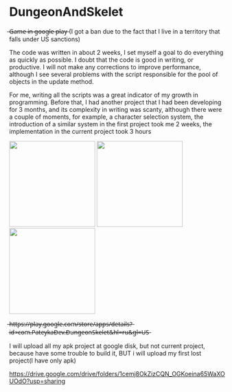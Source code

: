 # DungeonAndSkelet
 ̶G̶a̶m̶e̶ ̶i̶n̶ ̶g̶o̶o̶g̶l̶e̶ ̶p̶l̶a̶y̶
(I got a ban due to the fact that I live in a territory that falls under US sanctions)

The code was written in about 2 weeks, I set myself a goal to do everything as 
quickly as possible. I doubt that the code is good in writing, or productive. 
I will not make any corrections to improve performance, although I see several 
problems with the script responsible for the pool of objects in the update method.


For me, writing all the scripts was a great indicator of my growth in programming.
Before that, I had another project that I had been developing for 3 months, 
and its complexity in writing was scanty, although there were a couple of moments,
for example, a character selection system, the introduction of a similar system in the first project took me 2 weeks, 
the implementation in the current project took 3 hours

<div>
   <img src="https://sun9-61.userapi.com/s/v1/if2/14WwICKvlI1oKxsFh6XDasOPcZpjWBeZcC0SMkyKlcgXbX1qygrXqLsKhpZZ83JJpA9oi7kRMi7KBkBlcpz2s1EQ.jpg?size=540x1080&quality=96&type=album" width="200"/>
   <img src="https://sun9-83.userapi.com/s/v1/if2/Y69U5vZxnZu2eA6fgKB-X3QoSt_AL7Bsqgnfwm4_VH7wSnzh4zCUTTEOP_Mc0dhUbCc_dVtHw-s6maP4RofwGTJd.jpg?size=540x1080&quality=96&type=album" width="200"/>
   <img src="https://sun9-9.userapi.com/s/v1/if2/htdkysG1S4eTpixwZbMHqOEXafa1f4hwus9V2Pc7lSyvmwv83XkzCBTdFWJCJ9N-jbEzZc8G2uzAkevEHsmmRP7T.jpg?size=540x1080&quality=96&type=album" width="200"/>
</div>

 ̶h̶t̶t̶p̶s̶:̶/̶/̶p̶l̶a̶y̶.̶g̶o̶o̶g̶l̶e̶.̶c̶o̶m̶/̶s̶t̶o̶r̶e̶/̶a̶p̶p̶s̶/̶d̶e̶t̶a̶i̶l̶s̶?̶i̶d̶=̶c̶o̶m̶.̶P̶a̶t̶e̶y̶k̶a̶D̶e̶v̶.̶D̶u̶n̶g̶e̶o̶n̶S̶k̶e̶l̶e̶t̶&̶h̶l̶=̶r̶u̶&̶g̶l̶=̶U̶S̶  

I will upload all my apk project at google disk, but not current project, because have some trouble to build it, 
BUT i will upload my first lost project(I have only apk)

https://drive.google.com/drive/folders/1cemj8OkZizCQN_OGKoeina65WaXOUOdO?usp=sharing



